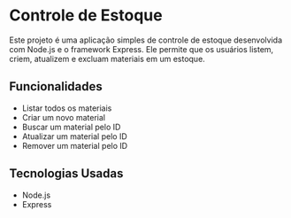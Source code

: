 # Controle de Estoque

Este projeto é uma aplicação simples de controle de estoque desenvolvida com Node.js e o framework Express. Ele permite que os usuários listem, criem, atualizem e excluam materiais em um estoque.

## Funcionalidades

- Listar todos os materiais
- Criar um novo material
- Buscar um material pelo ID
- Atualizar um material pelo ID
- Remover um material pelo ID

## Tecnologias Usadas

- Node.js
- Express
